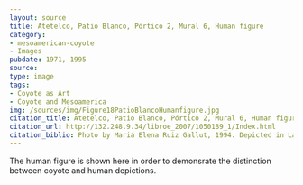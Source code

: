 ```yaml
---
layout: source
title: Atetelco, Patio Blanco, Pórtico 2, Mural 6, Human figure
category: 
- mesoamerican-coyote
- Images
pubdate: 1971, 1995
source: 
type: image
tags:
- Coyote as Art
- Coyote and Mesoamerica
img: /sources/img/Figure18PatioBlancoHumanfigure.jpg
citation_title: Atetelco, Patio Blanco, Pórtico 2, Mural 6, Human figure
citation_url: http://132.248.9.34/libroe_2007/1050189_1/Index.html
citation_biblio: Photo by Mariá Elena Ruiz Gallut, 1994. Depicted in La Pintura Mural Prehispánica en México. Teotihuacán. Universidad Nacional Autónoma de México Instituto De Investigaciones Estéticas. Mexico, 1995. Beatriz De La Fuente, editor. http://132.248.9.34/libroe_2007/1050189_1/Index.html Universidad Nacional Autónoma de México Instituto De Investigaciones Estéticas. Mexico, 1995. Beatriz De La Fuente, editor. http://132.248.9.34/libroe_2007/1050189_1/Index.html
---
```


The human figure is shown here in order to demonsrate the distinction between coyote and human depictions. 


